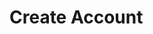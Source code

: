 # Create Account

<api-endpoint openapi-path="../../OpenApi/user.openapi.yaml" method="POST" endpoint="/api/v1/accounts"/>